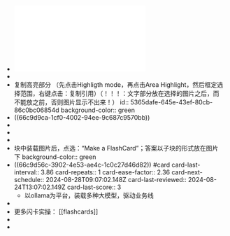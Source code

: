 - ![3.（AI专业板块植入+扩充版）AI与国防：培养未来人才的战略规划 (23页).pdf](../assets/3.（AI专业板块植入+扩充版）AI与国防：培养未来人才的战略规划_(23页)_1724503026621_0.pdf)
-
- 复制高亮部分 （先点击Highligth mode，再点击Area Highlight，然后框定选择范围，右键点击：复制引用）（！！！：文字部分放在选择的图片之后，而不能放之前，否则图片显示不出来！）
  id:: 5365dafe-645e-43ef-80cb-86c0bc06854d
  background-color:: green
- ((66c9d9ca-1cf0-4002-94ee-9c687c9570bb))
-
-
-
- 块中装载图片后，点选：“Make a FlashCard”；答案以子块的形式放在图片下
  background-color:: green
- ((66c9d56c-3902-4e53-ae4c-1c0c27d46d82)) #card
  card-last-interval:: 3.86
  card-repeats:: 1
  card-ease-factor:: 2.36
  card-next-schedule:: 2024-08-28T09:07:02.148Z
  card-last-reviewed:: 2024-08-24T13:07:02.149Z
  card-last-score:: 3
	- 以ollama为平台，装载多种大模型，驱动业务线
-
- 更多闪卡实操： [[flashcards]]
-
-